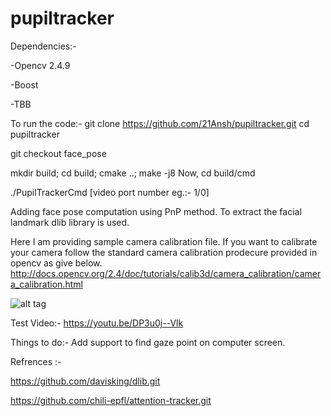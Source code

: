 # pupiltracker
  
  Dependencies:-

  -Opencv 2.4.9
  
  -Boost
  
  -TBB
  
  To run the code:-
  git clone https://github.com/21Ansh/pupiltracker.git
  cd pupiltracker
  
  git checkout face_pose
  
  mkdir build; cd build; cmake ..; make -j8
  Now,
  cd build/cmd
  
  ./PupilTrackerCmd [video port number eg.:- 1/0]
  
Adding face pose computation using PnP method. To extract the facial landmark dlib library is used.

Here I am providing sample camera calibration file. If you want to calibrate your camera follow the standard camera calibration prodecure provided in opencv as give below.
http://docs.opencv.org/2.4/doc/tutorials/calib3d/camera_calibration/camera_calibration.html
 
 
![alt tag](https://github.com/21Ansh/pupiltracker/blob/face_pose/sample.png)


Test Video:-
https://youtu.be/DP3u0j--Vlk

Things to do:-
Add support to find gaze point on computer screen.



Refrences :-

https://github.com/davisking/dlib.git

https://github.com/chili-epfl/attention-tracker.git
